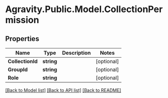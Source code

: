 # Agravity.Public.Model.CollectionPermission

## Properties

Name | Type | Description | Notes
------------ | ------------- | ------------- | -------------
**CollectionId** | **string** |  | [optional] 
**GroupId** | **string** |  | [optional] 
**Role** | **string** |  | [optional] 

[[Back to Model list]](../README.md#documentation-for-models) [[Back to API list]](../README.md#documentation-for-api-endpoints) [[Back to README]](../README.md)


